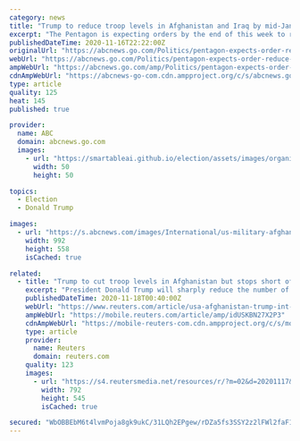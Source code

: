 ```yaml
---
category: news
title: "Trump to reduce troop levels in Afghanistan and Iraq by mid-January"
excerpt: "The Pentagon is expecting orders by the end of this week to reduce troop levels to 2,500 in Afghanistan and in Iraq by mid-January, according to two U.S. officials."
publishedDateTime: 2020-11-16T22:22:00Z
originalUrl: "https://abcnews.go.com/Politics/pentagon-expects-order-reduce-troop-levels-afghanistan-iraq/story?id=74237780"
webUrl: "https://abcnews.go.com/Politics/pentagon-expects-order-reduce-troop-levels-afghanistan-iraq/story?id=74237780"
ampWebUrl: "https://abcnews.go.com/amp/Politics/pentagon-expects-order-reduce-troop-levels-afghanistan-iraq/story?id=74237780"
cdnAmpWebUrl: "https://abcnews-go-com.cdn.ampproject.org/c/s/abcnews.go.com/amp/Politics/pentagon-expects-order-reduce-troop-levels-afghanistan-iraq/story?id=74237780"
type: article
quality: 125
heat: 145
published: true

provider:
  name: ABC
  domain: abcnews.go.com
  images:
    - url: "https://smartableai.github.io/election/assets/images/organizations/abcnews.go.com-50x50.jpg"
      width: 50
      height: 50

topics:
  - Election
  - Donald Trump

images:
  - url: "https://s.abcnews.com/images/International/us-military-afghanistan-gty-jt-201116_1605554921303_hpMain_16x9_992.jpg"
    width: 992
    height: 558
    isCached: true

related:
  - title: "Trump to cut troop levels in Afghanistan but stops short of full withdrawal"
    excerpt: "President Donald Trump will sharply reduce the number of U.S. forces in Afghanistan from 4,500 to 2,500 before he leaves office, the Pentagon announced on Tuesday, stopping short of the complete withdrawal Trump threatened to carry out by Christmas."
    publishedDateTime: 2020-11-18T00:40:00Z
    webUrl: "https://www.reuters.com/article/usa-afghanistan-trump-int-idUSKBN27X2P3"
    ampWebUrl: "https://mobile.reuters.com/article/amp/idUSKBN27X2P3"
    cdnAmpWebUrl: "https://mobile-reuters-com.cdn.ampproject.org/c/s/mobile.reuters.com/article/amp/idUSKBN27X2P3"
    type: article
    provider:
      name: Reuters
      domain: reuters.com
    quality: 123
    images:
      - url: "https://s4.reutersmedia.net/resources/r/?m=02&d=20201117&t=2&i=1541539083&w=&fh=545px&fw=&ll=&pl=&sq=&r=LYNXMPEGAG1N9"
        width: 792
        height: 545
        isCached: true

secured: "WbOBBEbM6t4lvmPoja8gk9ukC/31LQh2EPgew/rDZa5fs3SSY2z2lFWl2faF1Vir41vvpSpa+H2sBmjzUoo57KVXksafnZ/Sy9HAd0aJ/M95XUz7M+Rsii8B95lsr8CpaLrB8eKyK+jwGsJ5ZHiS2ZOui5hQUBhyDp/ED2Rm4ST9MHx/GJUsXoFmLrthxAydCvik4fDvyGPqi6jSogv3FOrEoI6WVblImv1xTuHOSORgmndUPcotsSRgO9BQd14zImdW8DyUHmxCwOwU4v0rEVpMSDw+Q41EhFuf83ve7VT90INLjokZBlHYeZATKnF8vc+Us67Kt9kREt2V53oRg25Es2imFZQdPS8aNrZ71ks=;GCdI/Cmxz1/OJzM6heZNDA=="
---
```


